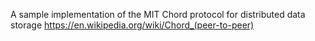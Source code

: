 A sample implementation of the MIT Chord protocol for distributed data storage
https://en.wikipedia.org/wiki/Chord_(peer-to-peer)
